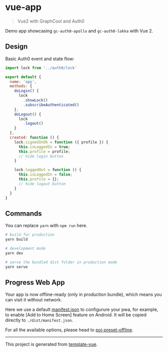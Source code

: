 # vue-app

> Vue2 with GraphCool and Auth0

Demo app showcasing `gc-auth0-apollo` and `gc-auth0-lokka` with Vue 2.

## Design

Basic Auth0 event and state flow:

```js
import lock from '../auth0/lock'

export default {
  name: 'app',
  methods: {
    doLogin() {
      lock
        .showLock()
        .subscribeAuthenticated()
    },
    doLogout() {
      lock
        .logout()
    }
  },
  created: function () {
    lock.signedInOk = function ({ profile }) {
      this.isLoggedIn = true;
      this.profile = profile;
      // hide login button
    }

    lock.loggedOut = function () {
      this.isLoggedIn = false;
      this.profile = {};
      // hide logout button
    }
  }
}
```

## Commands

You can replace `yarn` with `npm run` here.

```bash
# build for production
yarn build

# development mode
yarn dev

# serve the bundled dist folder in production mode
yarn serve
```


## Progress Web App

Your app is now offline-ready (only in production bundle), which means you can visit it without network.

Here we use a default [manifest.json](./static/manifest.json) to configurure your pwa, for example, to enable [Add to Home Screen] feature on Android. It will be copied directly to `./dist/manifest.json`.


For all the available options, please head to [poi-preset-offline](https://github.com/egoist/poi/tree/master/packages/poi-preset-offline#api).

---

This project is generated from [template-vue](https://github.com/egoist/template-vue).

